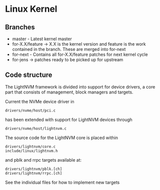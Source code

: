 # Linux Kernel

## Branches

 - master - Latest kernel master
 - for-X.X/feature -> X.X is the kernel version and feature is the work contained in the branch. These are merged into for-next
 - for-next - Contains all for-X.X/feature patches for next kernel cycle
 - for-jens -> patches ready to be picked up for upstream

## Code structure

The LightNVM framework is divided into support for device drivers, a core part
that consists of management, block managers and targets.

Current the NVMe device driver in

    drivers/nvme/host/pci.c

has been extended with support for LightNVM devices through

    drivers/nvme/host/lightnvm.c

The source code for the LightNVM core is placed within

    drivers/lightnvm/core.c
    include/linux/lightnvm.h

and pblk and rrpc targets available at:

    drivers/lightnvm/pblk.[ch]
    drivers/lightnvm/rrpc.[ch]

See the individual files for how to implement new targets
